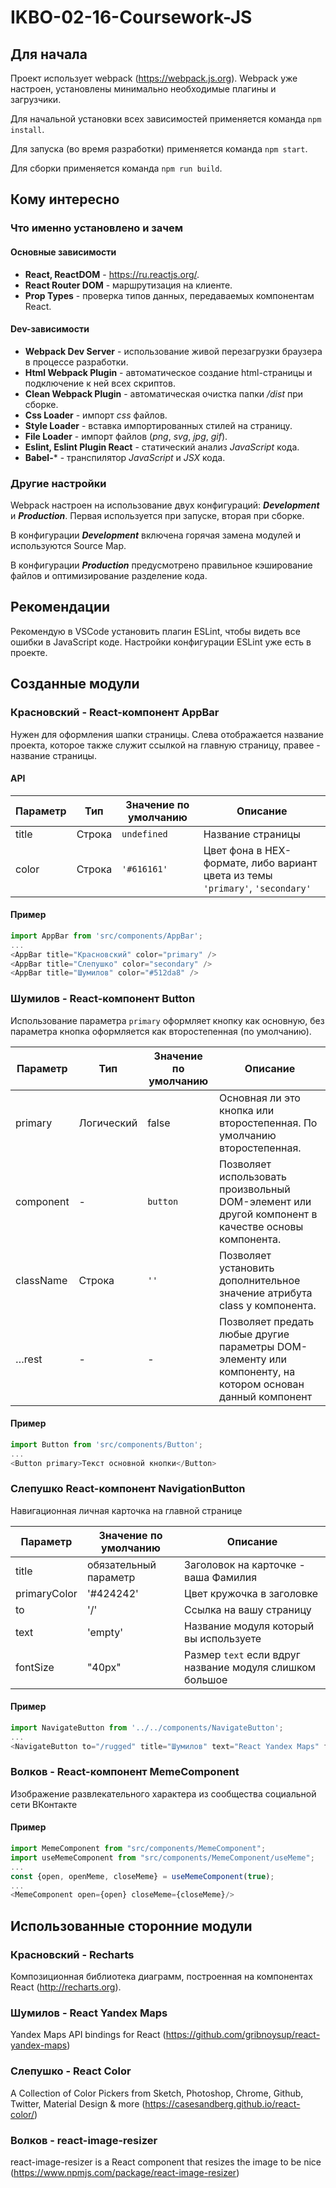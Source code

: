 # IKBO-02-16-Coursework-JS

## Для начала

Проект использует webpack (https://webpack.js.org). Webpack уже настроен, установлены минимально необходимые плагины и загрузчики.

Для начальной установки всех зависимостей применяется команда `npm install`.

Для запуска (во время разработки) применяется команда `npm start`.

Для сборки применяется команда `npm run build`.

## Кому интересно

### Что именно установлено и зачем

#### Основные зависимости

- **React, ReactDOM** - https://ru.reactjs.org/.
- **React Router DOM** - маршрутизация на клиенте.
- **Prop Types** - проверка типов данных, передаваемых компонентам React.

#### Dev-зависимости

- **Webpack Dev Server** - использование живой перезагрузки браузера в процессе разработки.
- **Html Webpack Plugin** - автоматическое создание html-страницы и подключение к ней всех скриптов.
- **Сlean Webpack Plugin** - автоматическая очистка папки */dist* при сборке.
- **Css Loader** - импорт *css* файлов.
- **Style Loader** - вставка импортированных стилей на страницу.
- **File Loader** - импорт файлов (*png*, *svg*, *jpg*, *gif*).
- **Eslint, Eslint Plugin React** - статический анализ *JavaScript* кода.
- **Babel-*** - транспилятор *JavaScript* и *JSX* кода.

### Другие настройки

Webpack настроен на использование двух конфигураций: ***Development*** и ***Production***. Первая используется при запуске, вторая при сборке.

В конфигурации ***Development*** включена горячая замена модулей и используются Source Map.

В конфигурации ***Production*** предусмотрено правильное кэширование файлов и оптимизирование разделение кода.

## Рекомендации

Рекомендую в VSCode установить плагин ESLint, чтобы видеть все ошибки в JavaScript коде. Настройки конфигурации ESLint уже есть в проекте.

## Созданные модули

### Красновский - React-компонент AppBar
 Нужен для оформления шапки страницы. Слева отображается название проекта, которое также служит ссылкой на главную страницу, правее - название страницы.
 
 #### API
 
 Параметр | Тип | Значение по умолчанию  | Описание
------------ | ------------- | ------------- | -------------
title | Строка | `undefined` | Название страницы
color | Строка | `'#616161'`  | Цвет фона в HEX-формате, либо вариант цвета из темы `'primary'`, `'secondary'`

#### Пример
```javascript
import AppBar from 'src/components/AppBar';
...
<AppBar title="Красновский" color="primary" />
<AppBar title="Слепушко" color="secondary" />
<AppBar title="Шумилов" color="#512da8" />
```
 
### Шумилов - React-компонент Button
 Использование параметра `primary` оформляет кнопку как основную, без параметра кнопка оформляется как второстепенная (по умолчанию).
 
 Параметр | Тип | Значение по умолчанию  | Описание
 ------------ | ------------- | ------------- | -------------
primary	| Логический | false | Основная ли это кнопка или второстепенная. По умолчанию второстепенная.
component	| - | `button` | Позволяет использовать произвольный DOM-элемент или другой компонент в качестве основы компонента.
className	| Строка | `''` | Позволяет установить дополнительное значение атрибута class у компонента.
…rest	| - | - | Позволяет предать любые другие параметры DOM-элементу или компоненту, на котором основан данный компонент

#### Пример
```javascript
import Button from 'src/components/Button';
...
<Button primary>Текст основной кнопки</Button>
```

### Слепушко React-компонент NavigationButton
 Навигационная личная карточка на главной странице
 
Параметр | Значение по умолчанию | Описание
------------ | ------------- | -------------
title | обязательный параметр | Заголовок на карточке - ваша Фамилия
primaryColor | '#424242'| Цвет кружочка в заголовке
to | '/' | Ссылка на вашу страницу
text | 'empty' | Название модуля который вы используете
fontSize | "40px" | Размер `text` если вдруг название модуля слишком большое

#### Пример
```javascript
import NavigateButton from '../../components/NavigateButton';
...
<NavigateButton to="/rugged" title="Шумилов" text="React Yandex Maps" fontSize="30px" primaryColor="#1976D2" />
```

### Волков - React-компонент MemeComponent
Изображение развлекательного характера из сообщества социальной сети ВКонтакте

#### Пример
```javascript
import MemeComponent from "src/components/MemeComponent";
import useMemeComponent from "src/components/MemeComponent/useMeme";
...
const {open, openMeme, closeMeme} = useMemeComponent(true);
...
<MemeComponent open={open} closeMeme={closeMeme}/>
```

## Использованные сторонние модули

### Красновский - Recharts
Композиционная библиотека диаграмм, построенная на компонентах React (http://recharts.org).

### Шумилов - React Yandex Maps
Yandex Maps API bindings for React (https://github.com/gribnoysup/react-yandex-maps)

### Слепушко - React Color
A Collection of Color Pickers from Sketch, Photoshop, Chrome, Github, Twitter, Material Design & more
(https://casesandberg.github.io/react-color/)

### Волков - react-image-resizer
react-image-resizer is a React component that resizes the image to be nice
(https://www.npmjs.com/package/react-image-resizer)
